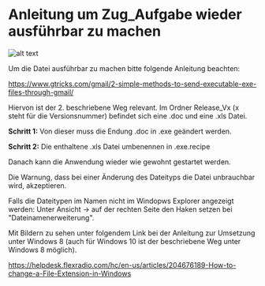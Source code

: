 # Anleitung um Zug_Aufgabe wieder ausführbar zu machen

![alt text](https://github.com/Nick-257/Zug_Aufgabe/blob/Bilder/Zug_bild.png?raw=true)

Um die Datei ausführbar zu machen bitte folgende Anleitung beachten:

https://www.gtricks.com/gmail/2-simple-methods-to-send-executable-exe-files-through-gmail/

Hiervon ist der 2. beschriebene Weg relevant. Im Ordner Release_Vx (x steht für die Versionsnummer) befindet sich eine .doc und eine .xls Datei. 

**Schritt 1:**
Von dieser muss die Endung .doc in .exe geändert werden.

**Schritt 2:**
Die enthaltene .xls Datei umbenennen in .exe.recipe

Danach kann die Anwendung wieder wie gewohnt gestartet werden.

Die Warnung, dass bei einer Änderung des Dateityps die Datei unbrauchbar wird, akzeptieren.

Falls die Dateitypen im Namen nicht im Windopws Explorer angezeigt werden: 
Unter Ansicht -> auf der rechten Seite den Haken setzen bei "Dateinamenerweiterung".

Mit Bildern zu sehen unter folgendem Link bei der Anleitung zur Umsetzung unter Windows 8 (auch für Windows 10 ist der
beschriebene Weg unter Windows 8 möglich).

https://helpdesk.flexradio.com/hc/en-us/articles/204676189-How-to-change-a-File-Extension-in-Windows

